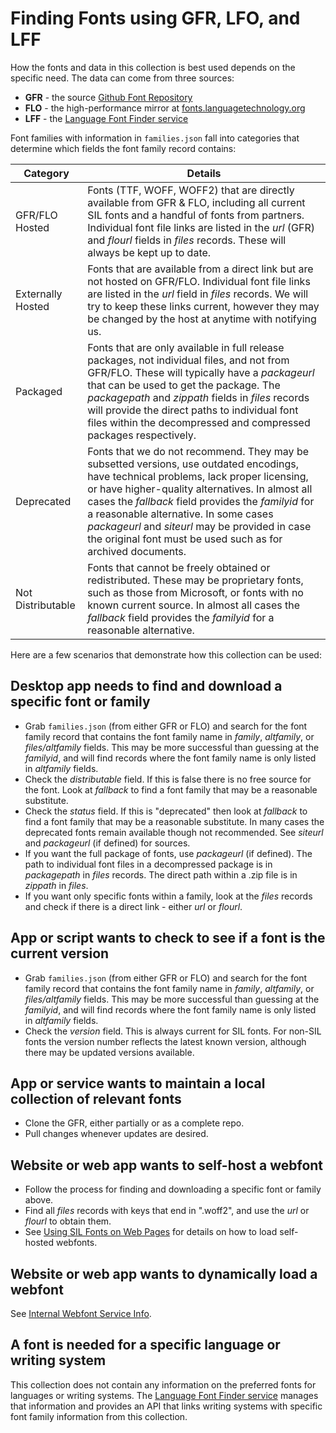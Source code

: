 # Finding Fonts using GFR, LFO, and LFF

How the fonts and data in this collection is best used depends on the specific need. The data can come from three sources:

- **GFR** - the source [Github Font Repository](https://github.com/silnrsi/fonts)
- **FLO** - the high-performance mirror at [fonts.languagetechnology.org](https://fonts.languagetechnology.org)
- **LFF** - the [Language Font Finder service](https://github.com/silnrsi/langfontfinder)

Font families with information in `families.json` fall into categories that determine which fields the font family record contains:


| Category | Details |
| -------- | ------- |
| GFR/FLO Hosted | Fonts (TTF, WOFF, WOFF2) that are directly available from GFR & FLO, including all current SIL fonts and a handful of fonts from partners. Individual font file links are listed in the *url* (GFR) and *flourl* fields in *files* records. These will always be kept up to date. |
| Externally Hosted | Fonts that are available from a direct link but are not hosted on GFR/FLO. Individual font file links are listed in the *url* field in *files* records. We will try to keep these links current, however they may be changed by the host at anytime with notifying us. |
| Packaged | Fonts that are only available in full release packages, not individual files, and not from GFR/FLO. These will typically have a *packageurl* that can be used to get the package. The *packagepath* and *zippath* fields in *files* records will provide the direct paths to individual font files within the decompressed and compressed packages respectively.
| Deprecated | Fonts that we do not recommend. They may be subsetted versions, use outdated encodings, have technical problems, lack proper licensing, or have higher-quality alternatives. In almost all cases the *fallback* field provides the *familyid* for a reasonable alternative. In some cases *packageurl* and *siteurl* may be provided in case the original font must be used such as for archived documents.
| Not Distributable | Fonts that cannot be freely obtained or redistributed. These may be proprietary fonts, such as those from Microsoft, or fonts with no known current source. In almost all cases the *fallback* field provides the *familyid* for a reasonable alternative.

Here are a few scenarios that demonstrate how this collection can be used:

## Desktop app needs to find and download a specific font or family

- Grab `families.json` (from either GFR or FLO) and search for the font family record that contains the font family name in *family*, *altfamily*, or *files/altfamily* fields. This may be more successful than guessing at the *familyid*, and will find records where the font family name is only listed in *altfamily* fields.
- Check the *distributable* field. If this is false there is no free source for the font. Look at *fallback* to find a font family that may be a reasonable substitute.
- Check the *status* field. If this is "deprecated" then look at *fallback* to find a font family that may be a reasonable substitute. In many cases the deprecated fonts remain available though not recommended. See *siteurl* and *packageurl* (if defined) for sources.
- If you want the full package of fonts, use *packageurl* (if defined). The path to individual font files in a decompressed package is in *packagepath* in *files* records. The direct path within a .zip file is in *zippath* in *files*.
- If you want only specific fonts within a family, look at the *files* records and check if there is a direct link - either *url* or *flourl*.

## App or script wants to check to see if a font is the current version

- Grab `families.json` (from either GFR or FLO) and search for the font family record that contains the font family name in *family*, *altfamily*, or *files/altfamily* fields. This may be more successful than guessing at the *familyid*, and will find records where the font family name is only listed in *altfamily* fields.
- Check the *version* field. This is always current for SIL fonts. For non-SIL fonts the version number reflects the latest known version, although there may be updated versions available.

## App or service wants to maintain a local collection of relevant fonts

- Clone the GFR, either partially or as a complete repo.
- Pull changes whenever updates are desired.

## Website or web app wants to self-host a webfont

- Follow the process for finding and downloading a specific font or family above.
- Find all *files* records with keys that end in ".woff2", and use the *url* or *flourl* to obtain them.
- See [Using SIL Fonts on Web Pages](https://software.sil.org/fonts/webfonts/) for details on how to load self-hosted webfonts.

## Website or web app wants to dynamically load a webfont

See [Internal Webfont Service Info](/documentation/webfonts.md).

## A font is needed for a specific language or writing system

This collection does not contain any information on the preferred fonts for languages or writing systems. The [Language Font Finder service](https://github.com/silnrsi/langfontfinder) manages that information and provides an API that links writing systems with specific font family information from this collection. 
